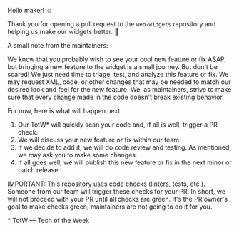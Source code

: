 Hello maker! ☺️

Thank you for opening a pull request to the `web-widgets` repository and helping us make our widgets better. 💙

A small note from the maintainers:

We know that you probably wish to see your cool new feature or fix ASAP, but bringing a new feature to the widget is a small journey. But don't be scared! We just need time to triage, test, and analyze this feature or fix. We may request XML, code, or other changes that may be needed to match our desired look and feel for the new feature. We, as maintainers, strive to make sure that every change made in the code doesn't break existing behavior.

For now, here is what will happen next:

1. Our TotW\* will quickly scan your code and, if all is well, trigger a PR check.
2. We will discuss your new feature or fix within our team.
3. If we decide to add it, we will do code review and testing. As mentioned, we may ask you to make some changes.
4. If all goes well, we will publish this new feature or fix in the next minor or patch release.

IMPORTANT: This repository uses code checks (linters, tests, etc.). Someone from our team will trigger these checks for your PR. In short, we will not proceed with your PR until all checks are green. It's the PR owner's goal to make checks green; maintainers are not going to do it for you.

\* TotW — Tech of the Week
